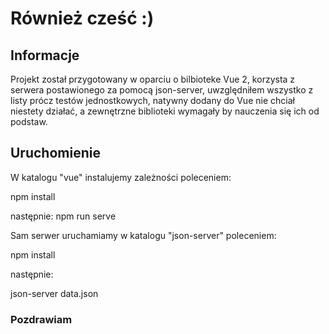 # Również cześć :)

## Informacje
Projekt został przygotowany w oparciu o bilbioteke Vue 2, korzysta z serwera postawionego za pomocą json-server, uwzględniłem wszystko z listy prócz testów jednostkowych, natywny dodany do Vue nie chciał niestety działać, a zewnętrzne biblioteki wymagały by nauczenia się ich od podstaw.

## Uruchomienie
W katalogu "vue" instalujemy zależności poleceniem:

npm install

następnie:
npm run serve


Sam serwer uruchamiamy w katalogu "json-server" poleceniem:

npm install

następnie:

json-server data.json

### Pozdrawiam

